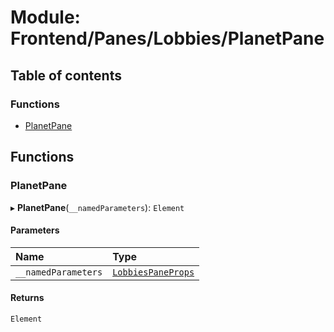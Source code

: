 # Module: Frontend/Panes/Lobbies/PlanetPane

## Table of contents

### Functions

- [PlanetPane](Frontend_Panes_Lobbies_PlanetPane.md#planetpane)

## Functions

### PlanetPane

▸ **PlanetPane**(`__namedParameters`): `Element`

#### Parameters

| Name                | Type                                                                                        |
| :------------------ | :------------------------------------------------------------------------------------------ |
| `__namedParameters` | [`LobbiesPaneProps`](../interfaces/Frontend_Panes_Lobbies_LobbiesUtils.LobbiesPaneProps.md) |

#### Returns

`Element`
